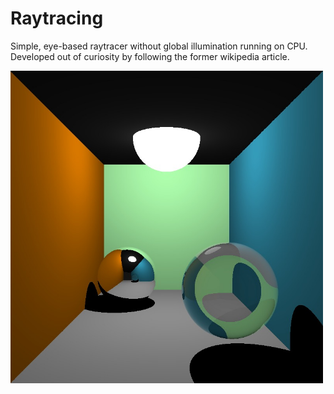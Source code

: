 # Raytracing
Simple, eye-based raytracer without global illumination running on CPU.  
Developed out of curiosity by following the former wikipedia article.

<img src="Dokumente/Raytracing.jpeg" alt="Raytracing" width="500" height="500">
